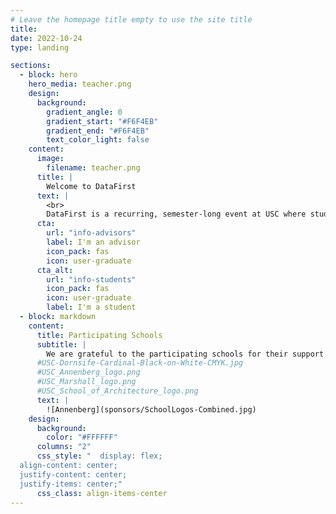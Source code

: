 ```yaml
---
# Leave the homepage title empty to use the site title
title:
date: 2022-10-24
type: landing

sections:
  - block: hero
    hero_media: teacher.png
    design:
      background:
        gradient_angle: 0
        gradient_start: "#F6F4EB"
        gradient_end: "#F6F4EB"
        text_color_light: false
    content:
      image:
        filename: teacher.png
      title: |
        Welcome to DataFirst
      text: |
        <br>
        DataFirst is a recurring, semester-long event at USC where students from different backgrounds and programs get hands-on experience in real projects involving data science. DataFirst focuses on projects proposed by USC faculty and researchers, often combining faculty and students in data science as well as in other disciplines.
      cta:
        url: "info-advisors"
        label: I'm an advisor
        icon_pack: fas
        icon: user-graduate
      cta_alt:
        url: "info-students"
        icon_pack: fas
        icon: user-graduate
        label: I'm a student
  - block: markdown
    content:
      title: Participating Schools
      subtitle: |
        We are grateful to the participating schools for their support of DataFirst.
      #USC-Dornsife-Cardinal-Black-on-White-CMYK.jpg
      #USC_Annenberg_logo.png
      #USC_Marshall_logo.png
      #USC_School_of_Architecture_logo.png
      text: |
        ![Annenberg](sponsors/SchoolLogos-Combined.jpg)
    design:
      background:
        color: "#FFFFFF"
      columns: "2"
      css_style: "  display: flex;
  align-content: center;
  justify-content: center;
  justify-items: center;"
      css_class: align-items-center
---
```

